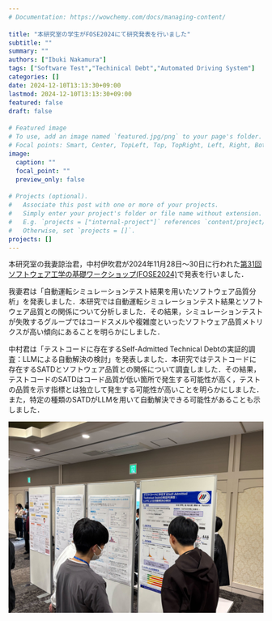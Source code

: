 ```yaml
---
# Documentation: https://wowchemy.com/docs/managing-content/

title: "本研究室の学生がFOSE2024にて研究発表を行いました"
subtitle: ""
summary: ""
authors: ["Ibuki Nakamura"]
tags: ["Software Test","Techinical Debt","Automated Driving System"]
categories: []
date: 2024-12-10T13:13:30+09:00
lastmod: 2024-12-10T13:13:30+09:00
featured: false
draft: false

# Featured image
# To use, add an image named `featured.jpg/png` to your page's folder.
# Focal points: Smart, Center, TopLeft, Top, TopRight, Left, Right, BottomLeft, Bottom, BottomRight.
image:
  caption: ""
  focal_point: ""
  preview_only: false

# Projects (optional).
#   Associate this post with one or more of your projects.
#   Simply enter your project's folder or file name without extension.
#   E.g. `projects = ["internal-project"]` references `content/project/deep-learning/index.md`.
#   Otherwise, set `projects = []`.
projects: []
---
```

本研究室の我妻諒治君，中村伊吹君が2024年11月28日〜30日に行われた[第31回ソフトウェア工学の基礎ワークショップ(FOSE2024)](https://fose.jssst.or.jp/fose2024/)で発表を行いました．

我妻君は「自動運転シミュレーションテスト結果を用いたソフトウェア品質分析」を発表しました．本研究では自動運転シミュレーションテスト結果とソフトウェア品質との関係について分析しました．その結果，シミュレーションテストが失敗するグループではコードスメルや複雑度といったソフトウェア品質メトリクスが高い傾向にあることを明らかにしました．

中村君は「テストコードに存在するSelf-Admitted Technical Debtの実証的調査：LLMによる自動解決の検討」を発表しました．本研究ではテストコードに存在するSATDとソフトウェア品質との関係について調査しました．その結果，テストコードのSATDはコード品質が低い箇所で発生する可能性が高く，テストの品質を示す指標とは独立して発生する可能性が高いことを明らかにしました．また，特定の種類のSATDがLLMを用いて自動解決できる可能性があることも示しました．

![](nakamura.jpg)
